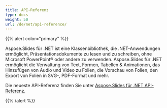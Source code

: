 ```yaml
---
title: API-Referenz
type: docs
weight: 50
url: /de/net/api-reference/
---
```


{{% alert color="primary" %}} 

Aspose.Slides für .NET ist eine Klassenbibliothek, die .NET-Anwendungen ermöglicht, Präsentationsdokumente zu lesen und zu schreiben, ohne Microsoft PowerPoint® oder andere zu verwenden. Aspose.Slides für .NET ermöglicht die Verwaltung von Text, Formen, Tabellen & Animationen, das Hinzufügen von Audio und Video zu Folien, die Vorschau von Folien, den Export von Folien in SVG-, PDF-Format und mehr.

Die neueste API-Referenz finden Sie unter [Aspose.Slides für .NET API-Referenz.](https://reference.aspose.com/slides/net)

{{% /alert %}}